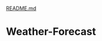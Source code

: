 [README.md](https://github.com/muhammadkh242/Weather-Forecast/files/8505814/README.md)
# Weather-Forecast
